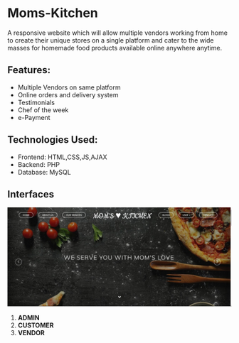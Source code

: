 # **Moms-Kitchen**
A responsive website which will allow multiple vendors working from home to create their unique stores on a single platform and cater to the wide masses for homemade food products available online anywhere anytime.

## **Features:**
* Multiple Vendors on same platform
* Online orders and delivery system
* Testimonials 
* Chef of the week 
* e-Payment

## **Technologies Used:**

* Frontend: HTML,CSS,JS,AJAX
* Backend: PHP
* Database: MySQL

## **Interfaces**
![frontpage](/images/frontpage.jpeg)
1. **ADMIN**
2. **CUSTOMER**
3. **VENDOR**
